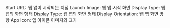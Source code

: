 Start URL: 웹 앱이 시작되는 지점
Launch Image: 웹 앱 시작 화면
Display Type: 웹 앱의 화면 형태
Display Type: 웹 앱의 화면 형태
Display Orientation: 웹 앱 화면 방향
App Icon: 앱 아이콘 이미지와 크기